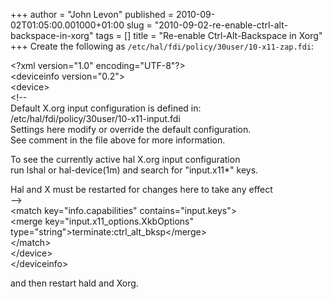 +++
author = "John Levon"
published = 2010-09-02T01:05:00.001000+01:00
slug = "2010-09-02-re-enable-ctrl-alt-backspace-in-xorg"
tags = []
title = "Re-enable Ctrl-Alt-Backspace in Xorg"
+++
Create the following as `/etc/hal/fdi/policy/30user/10-x11-zap.fdi`:  
  
&lt;?xml version="1.0" encoding="UTF-8"?&gt;  
&lt;deviceinfo version="0.2"&gt;  
&lt;device&gt;  
&lt;!--  
Default X.org input configuration is defined in:  
/etc/hal/fdi/policy/30user/10-x11-input.fdi  
Settings here modify or override the default configuration.  
See comment in the file above for more information.  
  
To see the currently active hal X.org input configuration  
run lshal or hal-device(1m) and search for "input.x11\*" keys.  
  
Hal and X must be restarted for changes here to take any effect  
--&gt;  
&lt;match key="info.capabilities" contains="input.keys"&gt;  
&lt;merge key="input.x11\_options.XkbOptions"
type="string"&gt;terminate:ctrl\_alt\_bksp&lt;/merge&gt;  
&lt;/match&gt;  
&lt;/device&gt;  
&lt;/deviceinfo&gt;  
  
and then restart hald and Xorg.

